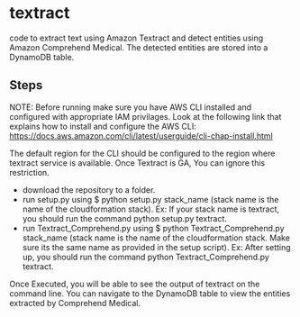 # textract
code to extract text using Amazon Textract and detect entities using Amazon Comprehend Medical. The detected entities are stored into a DynamoDB table.
## Steps
NOTE: Before running make sure you have AWS CLI installed and configured with appropriate IAM privilages. Look at the following link that explains how to install and configure the AWS CLI:
https://docs.aws.amazon.com/cli/latest/userguide/cli-chap-install.html

The default region for the CLI should be configured to the region where textract service is available. Once Textract is GA, You can ignore this restriction.

* download the repository to a folder.
* run setup.py using $ python setup.py stack_name (stack name is the name of the cloudformation stack). Ex: If your stack name is textract, you should run the command python setup.py textract.
* run Textract_Comprehend.py using $ python Textract_Comprehend.py stack_name (stack name is the name of the cloudformation stack. Make sure its the same name as provided in the setup script). Ex: After setting up, you should run the command python Textract_Comprehend.py textract.


Once Executed, you will be able to see the output of textract on the command line. You can navigate to the DynamoDB table to view the entities extracted by Comprehend Medical.
